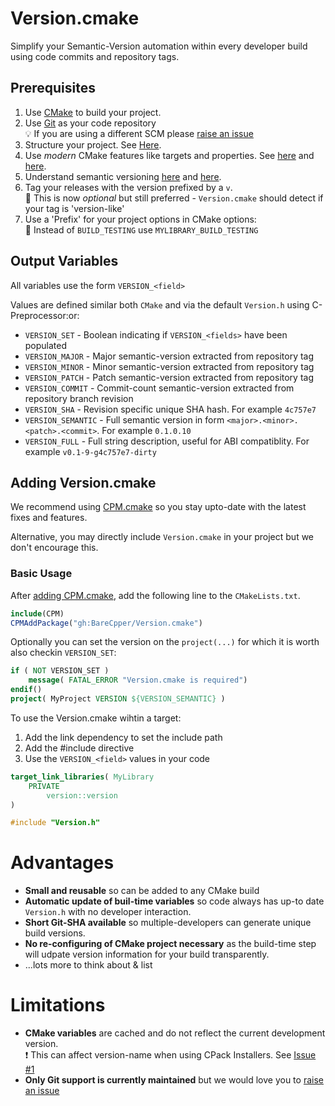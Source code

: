 # Version.cmake
Simplify your Semantic-Version automation within every developer build using code commits and repository tags.

## Prerequisites

1. Use [CMake](https://cmake.org/) to build your project.
2. Use [Git](https://git-scm.com/) as your code repository 
   <br/> :bulb: If you are using a different SCM please [raise an issue](https://github.com/BareCpper/Version.cmake/issues)
3. Structure your project. See [Here](https://cliutils.gitlab.io/modern-cmake/chapters/basics/structure.html).
4. Use _modern_ CMake features like targets and properties. See [here](https://pabloariasal.github.io/2018/02/19/its-time-to-do-cmake-right/) and [here](https://rix0r.nl/blog/2015/08/13/cmake-guide/).
5. Understand semantic versioning [here](https://semver.org/spec/v2.0.0.html) and [here](https://en.wikipedia.org/wiki/Software_versioning).
6. Tag your releases with the version prefixed by a `v`.
   <br/> :gem: This is now *optional* but still preferred - `Version.cmake` should detect if your tag is 'version-like'
7. Use a 'Prefix' for your project options in CMake options:
   <br/> :gem: Instead of `BUILD_TESTING` use `MYLIBRARY_BUILD_TESTING`

## Output Variables
All variables use the form `VERSION_<field>`

Values are defined similar both `CMake` and via the default `Version.h` using C-Preprocessor:or:
- `VERSION_SET` - Boolean indicating if `VERSION_<fields>` have been populated
- `VERSION_MAJOR` - Major semantic-version extracted from repository tag
- `VERSION_MINOR` - Minor semantic-version extracted from repository tag
- `VERSION_PATCH` - Patch semantic-version extracted from repository tag
- `VERSION_COMMIT` - Commit-count semantic-version extracted from repository branch revision
- `VERSION_SHA` - Revision specific unique SHA hash. For example `4c757e7`
- `VERSION_SEMANTIC` - Full semantic version in form `<major>.<minor>.<patch>.<commit>`. For example `0.1.0.10`
- `VERSION_FULL` - Full string description, useful for ABI compatiblity. For example `v0.1-9-g4c757e7-dirty`

## Adding Version.cmake

We recommend using [CPM.cmake](https://github.com/cpm-cmake/CPM.cmake) so you stay upto-date with the latest fixes and features.

Alternative, you may directly include `Version.cmake` in your project but we don't encourage this.

### Basic Usage

After [adding CPM.cmake](https://github.com/cpm-cmake/CPM.cmake#adding-cpm), add the following line to the `CMakeLists.txt`.

```cmake
include(CPM)
CPMAddPackage("gh:BareCpper/Version.cmake")
```

Optionally you can set the version on the `project(...)` for which it is worth also checkin `VERSION_SET`:
```cmake
if ( NOT VERSION_SET )
    message( FATAL_ERROR "Version.cmake is required")
endif()
project( MyProject VERSION ${VERSION_SEMANTIC} ) 
```

To use the Version.cmake wihtin a target:
1. Add the link dependency to set the include path
2. Add the #include directive
3. Use the `VERSION_<field>` values in your code

```cmake
target_link_libraries( MyLibrary
    PRIVATE
        version::version
)
```
```cpp
#include "Version.h"
```

# Advantages
- **Small and reusable** so can be added to any CMake build
- **Automatic update of buil-time variables** so code always has up-to date `Version.h` with no developer interaction.
- **Short Git-SHA available** so multiple-developers can generate unique build versions.
- **No re-configuring of CMake project necessary** as the build-time step will udpate version information for your build transparently.
- ...lots more to think about & list

# Limitations
- **CMake variables** are cached and do not reflect the current development version.
  <br/> :exclamation: This can affect version-name when using CPack Installers. See [Issue #1](https://github.com/BareCpper/Version.cmake/issues/1)
- **Only Git support is currently maintained** but we would love you to [raise an issue](https://github.com/BareCpper/Version.cmake/issues)